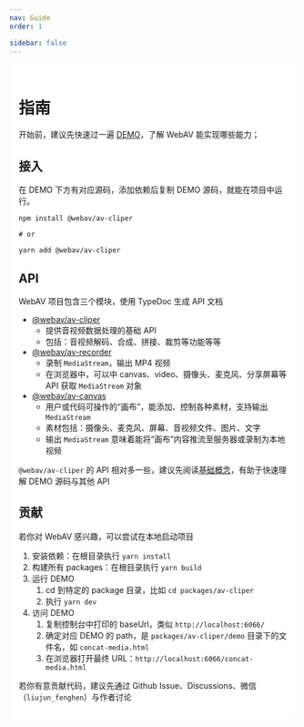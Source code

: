 ```yaml
---
nav: Guide
order: 1

sidebar: false
---
```


<div style="background: #fff; padding: 16px; border-radius: 10px;">

# 指南

开始前，建议先快速过一遍 [DEMO](../demo/1_1-decode-video.md)，了解 WebAV 能实现哪些能力；

## 接入

在 DEMO 下方有对应源码，添加依赖后复制 DEMO 源码，就能在项目中运行。

```shell
npm install @webav/av-cliper

# or

yarn add @webav/av-cliper
```

## API

WebAV 项目包含三个模块，使用 TypeDoc 生成 API 文档

- [@webav/av-cliper](//bilibili.github.io/WebAV/_api/av-cliper/)
  - 提供音视频数据处理的基础 API
  - 包括：音视频解码、合成、拼接、裁剪等功能等等
- [@webav/av-recorder](//bilibili.github.io/WebAV/_api/av-recorder/)
  - 录制 `MediaStream`，输出 MP4 视频
  - 在浏览器中，可以中 canvas、video、摄像头、麦克风、分享屏幕等 API 获取 `MediaStream` 对象
- [@webav/av-canvas](//bilibili.github.io/WebAV/_api/av-canvas/)
  - 用户或代码可操作的“画布”，能添加、控制各种素材，支持输出 `MediaStream`
  - 素材包括：摄像头、麦克风、屏幕、音视频文件、图片、文字
  - 输出 `MediaStream` 意味着能将“画布”内容推流至服务器或录制为本地视频

`@webav/av-cliper` 的 API 相对多一些，建议先阅读[基础概念](https://bilibili.github.io/WebAV/_api/av-cliper/#md:basic-concepts-%E5%9F%BA%E7%A1%80%E6%A6%82%E5%BF%B5)，有助于快速理解 DEMO 源码与其他 API

## 贡献

若你对 WebAV 感兴趣，可以尝试在本地启动项目

1. 安装依赖：在根目录执行 `yarn install`
2. 构建所有 packages：在根目录执行 `yarn build`
3. 运行 DEMO
   1. cd 到特定的 package 目录，比如 `cd packages/av-cliper`
   2. 执行 `yarn dev`
4. 访问 DEMO
   1. 复制控制台中打印的 baseUrl，类似 `http://localhost:6066/`
   2. 确定对应 DEMO 的 path，是 `packages/av-cliper/demo` 目录下的文件名，如 `concat-media.html`
   3. 在浏览器打开最终 URL：`http://localhost:6066/concat-media.html`

若你有意贡献代码，建议先通过 Github Issue、Discussions、微信（`liujun_fenghen`）与作者讨论

</div>
